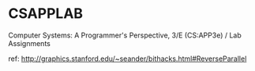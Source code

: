 # CSAPPLAB
Computer Systems: A Programmer's Perspective, 3/E (CS:APP3e) / Lab Assignments

ref:
http://graphics.stanford.edu/~seander/bithacks.html#ReverseParallel
